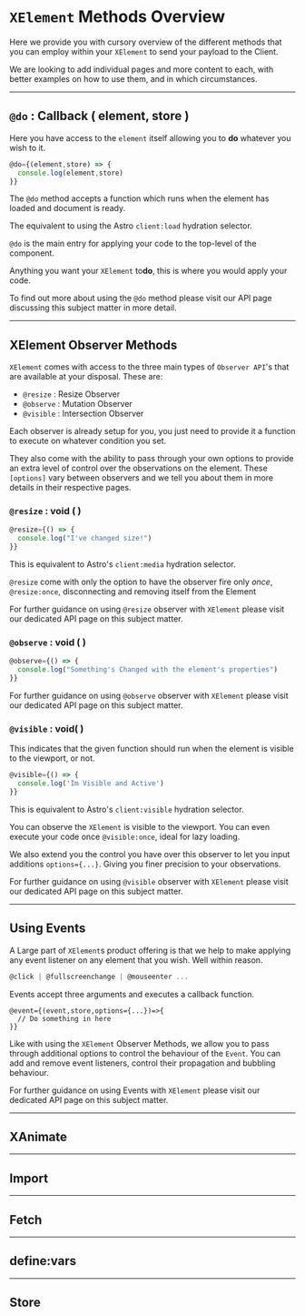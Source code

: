 
# `XElement` Methods Overview

Here we provide you with cursory overview of the different methods that you can employ within your `XElement` to send your payload to the Client.

We are looking to add individual pages and more content to each, with better examples on how to use them, and in which circumstances.

-----

## `@do` : Callback ( element, store )

Here you have access to the `element` itself allowing you to **do** whatever you wish to it.

```js
@do={(element,store) => {
  console.log(element,store)
}}
```

The `@do` method accepts a function which runs when the element has loaded and document is ready.

The equivalent to using the Astro `client:load` hydration selector.

`@do` is the main entry for applying your code to the top-level of the component.

Anything you want your `XElement` to**do**, this is where you would apply your code.

To find out more about using the `@do` method please visit our API page discussing this subject matter in more detail.

-----

## XElement Observer Methods

`XElement` comes with access to the three main types of `Observer API`'s that are available at your disposal. These are:

- `@resize` : Resize Observer
- `@observe` : Mutation Observer
- `@visible` : Intersection Observer

Each observer is already setup for you, you just need to provide it a function to execute on whatever condition you set.

They also come with the ability to pass through your own options to provide an extra level of control over the observations on the element. These `[options]` vary between observers and we tell you about them in more details in their respective pages.

### `@resize` : void ( )

```js
@resize={() => {
  console.log("I've changed size!")
}}
```

This is equivalent to Astro's `client:media` hydration selector.

`@resize` come with only the option to have the observer fire only *once*, `@resize:once`, disconnecting and removing itself from the Element

For further guidance on using `@resize` observer with `XElement` please visit our dedicated API page on this subject matter.

### `@observe` : void ( )

```js
@observe={() => {
  console.log("Something's Changed with the element's properties")
}}
```
For further guidance on using `@observe` observer with `XElement` please visit our dedicated API page on this subject matter.


### `@visible` : void( )

This indicates that the given function should run when the element is visible to the viewport, or not.

```js
@visible={() => {
  console.log('Im Visible and Active')
}}
```

This is equivalent to Astro's `client:visible` hydration selector.

You can observe the `XElement` is visible to the viewport. You can even execute your code once `@visible:once`, ideal for lazy loading.

We also extend you the control you have over this observer to let you input additions `options={...}`. Giving you finer precision to your observations.

For further guidance on using `@visible` observer with `XElement` please visit our dedicated API page on this subject matter.

-----

## Using Events

A Large part of `XElement`s product offering is that we help to make applying any event listener on any element that you wish. Well within reason.

```js
@click | @fullscreenchange | @mouseenter ...
```

Events accept three arguments and executes a callback function.

```astro
@event={(event,store,options={...})=>{
  // Do something in here
}}
```

Like with using the `XElement` Observer Methods, we allow you to pass through additional options to control the behaviour of the `Event`. You can add and remove event listeners, control their propagation and bubbling behaviour.

For further guidance on using Events with `XElement` please visit our dedicated API page on this subject matter.

-----

## XAnimate 


-----

## Import


-----

## Fetch


-----

## define:vars


-----

## Store